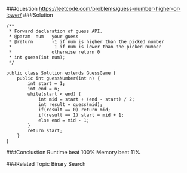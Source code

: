 ###question
https://leetcode.com/problems/guess-number-higher-or-lower/
###Solution
```
/** 
 * Forward declaration of guess API.
 * @param  num   your guess
 * @return 	     -1 if num is higher than the picked number
 *			      1 if num is lower than the picked number
 *               otherwise return 0
 * int guess(int num);
 */

public class Solution extends GuessGame {
    public int guessNumber(int n) {
        int start = 1;
        int end = n;
        while(start < end) {
            int mid = start + (end - start) / 2;
            int result = guess(mid);
            if(result == 0) return mid;
            if(result == 1) start = mid + 1;
            else end = mid - 1;
        }
        return start;
    }
}
```

###Conclustion
Runtime beat 100%
Memory beat 11%

###Related Topic
Binary Search
